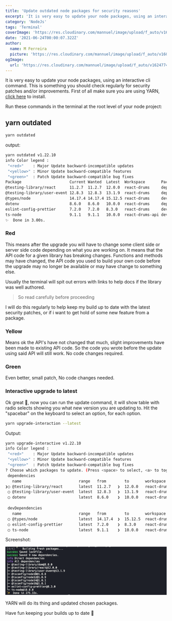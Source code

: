 ```yaml
---
title: 'Update outdated node packages for security reasons'
excerpt: 'It is very easy to update your node packages, using an interactive cli command.'
category: 'NodeJs'
tags: 'Terminal'
coverImage: 'https://res.cloudinary.com/mannuel/image/upload/f_auto/v1624774339/images/node-article.png'
date: '2021-06-24T00:00:07.322Z'
author:
  name: M Ferreira
  picture: 'https://res.cloudinary.com/mannuel/image/upload/f_auto/v1604067445/images/mee.jpg'
ogImage:
  url: 'https://res.cloudinary.com/mannuel/image/upload/f_auto/v1624774339/images/node-article.png'
---
```


It is very easy to update your node packages, using an interactive cli command. This is something you should check regularly for security patches and/or improvements. First of all make sure you are using YARN, [click here](https://yarnpkg.com) to install.

Run these commands in the terminal at the root level of your node project:

## yarn outdated

```bash
yarn outdated
```

output:

```bash
yarn outdated v1.22.10
info Color legend :
 "<red>"    : Major Update backward-incompatible updates
 "<yellow>" : Minor Update backward-compatible features
 "<green>"  : Patch Update backward-compatible bug fixes
Package                     Current Wanted  Latest  Workspace       Package Type    URL
@testing-library/react      11.2.7  11.2.7  12.0.0  react-drums     dependencies    https://github.com/testing-library/react-testing-library#readme
@testing-library/user-event 12.8.3  12.8.3  13.1.9  react-drums     dependencies    https://github.com/testing-library/user-event#readme
@types/node                 14.17.4 14.17.4 15.12.5 react-drums     devDependencies https://github.com/DefinitelyTyped/DefinitelyTyped/tree/master/types/node
dotenv                      8.6.0   8.6.0   10.0.0  react-drums     dependencies    https://github.com/motdotla/dotenv#readme
eslint-config-prettier      7.2.0   7.2.0   8.3.0   react-drums     devDependencies https://github.com/prettier/eslint-config-prettier#readme
ts-node                     9.1.1   9.1.1   10.0.0  react-drums-api devDependencies https://typestrong.org/ts-node
✨  Done in 3.00s.
```

### Red

This means after the upgrade you will have to change some client side or server side code depending on what you are working on. It means that the API code for a given library has breaking changes. Functions and methods may have changed, the API code you used to build your own code before the upgrade may no longer be available or may have change to something else.

Usually the terminal will spit out errors with links to help docs if the library was well authored.

> So read carefully before proceeding

I will do this regularly to help keep my build up to date with the latest security patches, or if i want to get hold of some new feature from a package.

### Yellow

Means ok the API's have not changed that much, slight improvements have been made to existing API code. So the code you wrote before the update using said API will still work. No code changes required.

### Green

Even better, small patch, No code changes needed.

### Interactive upgrade to latest

Ok great 🚀, now you can run the update command, it will show table with radio selects showing you what new version you are updating to. Hit the "spacebar" on the keyboard to select an option, for each option.

```bash
yarn upgrade-interaction --latest
```

Output:

```bash
yarn upgrade-interactive v1.22.10
info Color legend :
 "<red>"    : Major Update backward-incompatible updates
 "<yellow>" : Minor Update backward-compatible features
 "<green>"  : Patch Update backward-compatible bug fixes
? Choose which packages to update. (Press <space> to select, <a> to toggle all, <i> to invert selection)
 dependencies
   name                         range   from        to       workspace        url
❯◯ @testing-library/react       latest  11.2.7   ❯  12.0.0   react-drums      https://github.com/testing-library/react-testing-library#readme
 ◯ @testing-library/user-event  latest  12.8.3   ❯  13.1.9   react-drums      https://github.com/testing-library/user-event#readme
 ◯ dotenv                       latest  8.6.0    ❯  10.0.0   react-drums      https://github.com/motdotla/dotenv#readme

 devDependencies
   name                         range   from        to       workspace        url
 ◯ @types/node                  latest  14.17.4  ❯  15.12.5  react-drums      https://github.com/DefinitelyTyped/DefinitelyTyped/tree/master/types/node
 ◯ eslint-config-prettier       latest  7.2.0    ❯  8.3.0    react-drums      https://github.com/prettier/eslint-config-prettier#readme
 ◯ ts-node                      latest  9.1.1    ❯  10.0.0   react-drums-api  https://typestrong.org/ts-node
```

Screenshot:

![screenshot](/assets/blog/update-outdated-node-packages/img1.png)

YARN will do its thing and updated chosen packages.

Have fun keeping your builds up to date 👋
